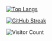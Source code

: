 [![Top Langs](https://github-readme-stats.vercel.app/api/top-langs/?username=RichardWasNotAvailable&layout=pie&theme=dark)](https://www.google.com/url?sa=t&source=web&rct=j&opi=89978449&url=https://www.youtube.com/watch%3Fv%3DdQw4w9WgXcQ&ved=2ahUKEwjF2pi_sOSPAxWGgv0HHSKOGLQQwqsBegQIFhAH&usg=AOvVaw0aHtehaphMhOCAkCydRLZU)

[![GitHub Streak](https://streak-stats.demolab.com?user=RichardWasNotAvailable&theme=dark)](https://git.io/streak-stats)


![Visitor Count](https://profile-counter.glitch.me/RichardWasNotAvailable/count.svg)
